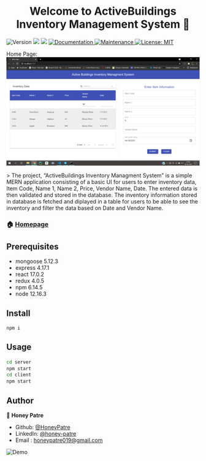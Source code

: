 <h1 align="center">Welcome to ActiveBuildings Inventory Management System 👋</h1>
<p>
  <img alt="Version" src="https://img.shields.io/badge/version-1.0.0-blue.svg?cacheSeconds=2592000" />
  <img src="https://img.shields.io/badge/npm-6.14.5-blue.svg" />
  <img src="https://img.shields.io/badge/node-12.16.3-blue.svg" />
  <a href="https://github.com/kefranabg/readme-md-generator#readme" target="_blank">
    <img alt="Documentation" src="https://img.shields.io/badge/documentation-yes-brightgreen.svg" />
  </a>
  <a href="https://github.com/kefranabg/readme-md-generator/graphs/commit-activity" target="_blank">
    <img alt="Maintenance" src="https://img.shields.io/badge/Maintained%3F-yes-green.svg" />
  </a>
  <a href="https://github.com/kefranabg/readme-md-generator/blob/master/LICENSE" target="_blank">
    <img alt="License: MIT" src="https://img.shields.io/github/license/HoneyPatre/ActiveBuildings Inventory Management System" />
  </a>
</p>
<p>
   Home Page:
  <img alt="Homepage" src="Homepage.png"/>
</p>
> The project, “ActiveBuildings Inventory Managment System” is a simple MERN application consisting of a basic UI for users to enter inventory data, Item Code, Name 1, Name 2, Price, Vendor Name, Date. The entered data is then validated and stored in the database. The inventory information stored in database is fetched and diplayed in a table for users to be able to see the inventory and filter the data based on Date and Vendor Name.

### 🏠 [Homepage](https://github.com/HoneyPatre/inventory#readme)

## Prerequisites

- mongoose 5.12.3
- express 4.17.1
- react 17.0.2
- redux 4.0.5
- npm 6.14.5
- node 12.16.3

## Install

```sh
npm i
```

## Usage

```sh
cd server
npm start
cd client
npm start
```

## Author

👤 **Honey Patre**

* Github: [@HoneyPatre](https://github.com/HoneyPatre)
* LinkedIn: [@honey-patre](https://linkedin.com/in/honey-patre)
* Email    :  honeypatre019@gmail.com

![Demo](Demo.gif)